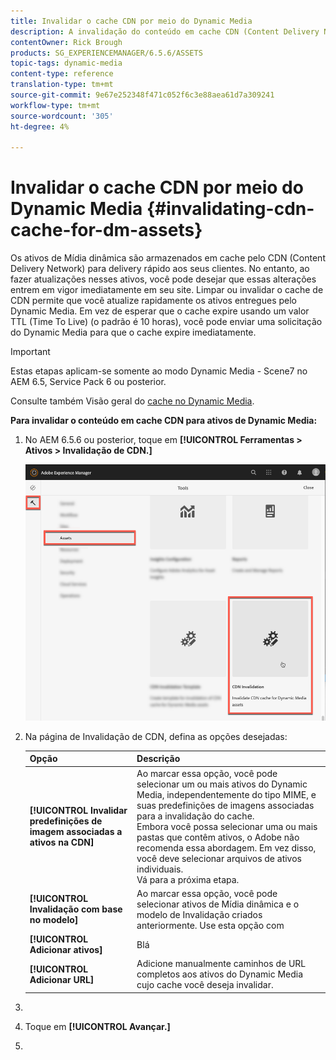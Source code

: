 ```yaml
---
title: Invalidar o cache CDN por meio do Dynamic Media
description: A invalidação do conteúdo em cache CDN (Content Delivery Network) permite que você atualize rapidamente os ativos entregues pelo Dynamic Media, em vez de aguardar a expiração do cache.
contentOwner: Rick Brough
products: SG_EXPERIENCEMANAGER/6.5.6/ASSETS
topic-tags: dynamic-media
content-type: reference
translation-type: tm+mt
source-git-commit: 9e67e252348f471c052f6c3e88aea61d7a309241
workflow-type: tm+mt
source-wordcount: '305'
ht-degree: 4%

---
```



# Invalidar o cache CDN por meio do Dynamic Media {#invalidating-cdn-cache-for-dm-assets}

Os ativos de Mídia dinâmica são armazenados em cache pelo CDN (Content Delivery Network) para delivery rápido aos seus clientes. No entanto, ao fazer atualizações nesses ativos, você pode desejar que essas alterações entrem em vigor imediatamente em seu site. Limpar ou invalidar o cache de CDN permite que você atualize rapidamente os ativos entregues pelo Dynamic Media. Em vez de esperar que o cache expire usando um valor TTL (Time To Live) (o padrão é 10 horas), você pode enviar uma solicitação do Dynamic Media para que o cache expire imediatamente.

>[!IMPORTANT]
>
>Estas etapas aplicam-se somente ao modo Dynamic Media - Scene7 no AEM 6.5, Service Pack 6 ou posterior. <!-- If you are using Dynamic Media in AEM 6.5, Service Pack 5 or earlier [use the steps found here](/help/assets/invalidate-cdn-cache-dm-classic.md). -->

Consulte também Visão geral do [cache no Dynamic Media](https://helpx.adobe.com/experience-manager/scene7/kb/base/caching-questions/scene7-caching-overview.html).

**Para invalidar o conteúdo em cache CDN para ativos de Dynamic Media:**

1. No AEM 6.5.6 ou posterior, toque em **[!UICONTROL Ferramentas > Ativos > Invalidação de CDN.]**

   ![Recurso de validação CDN](/help/assets/assets-dm/cdn-invalidation-path.png)

1. Na página de Invalidação de CDN, defina as opções desejadas:

   | Opção | Descrição |
   | --- | --- |
   | **[!UICONTROL Invalidar predefinições de imagem associadas a ativos na CDN]** | Ao marcar essa opção, você pode selecionar um ou mais ativos do Dynamic Media, independentemente do tipo MIME, e suas predefinições de imagens associadas para a invalidação do cache.<br>Embora você possa selecionar uma ou mais pastas que contêm ativos, o Adobe não recomenda essa abordagem. Em vez disso, você deve selecionar arquivos de ativos individuais.<br>Vá para a próxima etapa. |
   | **[!UICONTROL Invalidação com base no modelo]** | Ao marcar essa opção, você pode selecionar ativos de Mídia dinâmica e o modelo de Invalidação criados anteriormente. Use esta opção com |
   | **[!UICONTROL Adicionar ativos]** | Blá |
   | **[!UICONTROL Adicionar URL]** | Adicione manualmente caminhos de URL completos aos ativos do Dynamic Media cujo cache você deseja invalidar. |

1. 
1. Toque em **[!UICONTROL Avançar.]**
1. 
